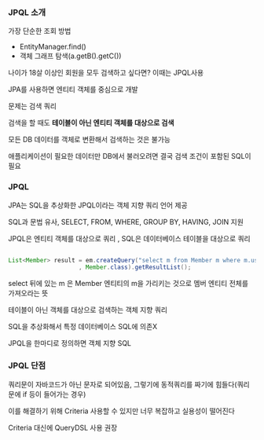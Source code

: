 ### JPQL 소개

가장 단순한 조회 방법
* EntityManager.find() 
* 객체 그래프 탐색(a.getB().getC()) 

나이가 18살 이상인 회원을 모두 검색하고 싶다면? 이때는 JPQL사용

JPA를 사용하면 엔티티 객체를 중심으로 개발

문제는 검색 쿼리

검색을 할 때도 **테이블이 아닌 엔티티 객체를 대상으로 검색**

모든 DB 데이터를 객체로 변환해서 검색하는 것은 불가능

애플리케이션이 필요한 데이터만 DB에서 불러오려면 결국 검색 조건이 포함된 SQL이 필요

### JPQL

JPA는 SQL을 추상화한 JPQL이라는 객체 지향 쿼리 언어 제공

SQL과 문법 유사, SELECT, FROM, WHERE, GROUP BY, HAVING, JOIN 지원

JPQL은 엔티티 객체를 대상으로 쿼리 , SQL은 데이터베이스 테이블을 대상으로 쿼리

```java

List<Member> result = em.createQuery("select m from Member m where m.username like '%kim%'"
                    , Member.class).getResultList();

```
select 뒤에 있는 m 은 Member 엔티티의 m을 가리키는 것으로 멤버 엔티티 전체를 가져오라는 뜻

테이블이 아닌 객체를 대상으로 검색하는 객체 지향 쿼리

SQL을 추상화해서 특정 데이터베이스 SQL에 의존X 

JPQL을 한마디로 정의하면 객체 지향 SQL

### JPQL 단점

쿼리문이 자바코드가 아닌 문자로 되어있음, 그렇기에 동적쿼리를 짜기에 힘들다(쿼리문에 if 등이 들어가는 경우)

이를 해결하기 위해 Criteria 사용할 수 있지만 너무 복잡하고 실용성이 떨어진다

Criteria 대신에 QueryDSL 사용 권장




